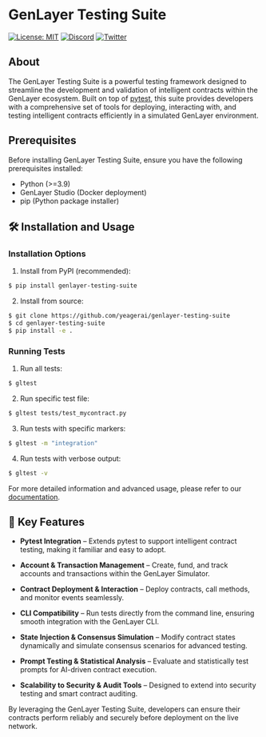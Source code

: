 # GenLayer Testing Suite

[![License: MIT](https://img.shields.io/badge/License-MIT-green.svg)](https://opensource.org/license/mit/)
[![Discord](https://dcbadge.vercel.app/api/server/8Jm4v89VAu?compact=true&style=flat)](https://discord.gg/VpfmXEMN66)
[![Twitter](https://img.shields.io/twitter/url/https/twitter.com/yeagerai.svg?style=social&label=Follow%20%40GenLayer)](https://x.com/GenLayer)


## About

The GenLayer Testing Suite is a powerful testing framework designed to streamline the development and validation of intelligent contracts within the GenLayer ecosystem. Built on top of [pytest](https://docs.pytest.org/en/stable/), this suite provides developers with a comprehensive set of tools for deploying, interacting with, and testing intelligent contracts efficiently in a simulated GenLayer environment.


## Prerequisites

Before installing GenLayer Testing Suite, ensure you have the following prerequisites installed:

- Python (>=3.9)
- GenLayer Studio (Docker deployment)
- pip (Python package installer)

## 🛠️ Installation and Usage

### Installation Options

1. Install from PyPI (recommended):
```bash
$ pip install genlayer-testing-suite
```

2. Install from source:
```bash
$ git clone https://github.com/yeagerai/genlayer-testing-suite
$ cd genlayer-testing-suite
$ pip install -e .
```


### Running Tests

1. Run all tests:
```bash
$ gltest
```

2. Run specific test file:
```bash
$ gltest tests/test_mycontract.py
```

3. Run tests with specific markers:
```bash
$ gltest -m "integration"
```

4. Run tests with verbose output:
```bash
$ gltest -v
```

For more detailed information and advanced usage, please refer to our [documentation](https://docs.genlayer.com/api-references/genlayer-testing-suite).

## 🚀 Key Features
- **Pytest Integration** – Extends pytest to support intelligent contract testing, making it familiar and easy to adopt.

- **Account & Transaction Management** – Create, fund, and track accounts and transactions within the GenLayer Simulator.

- **Contract Deployment & Interaction** – Deploy contracts, call methods, and monitor events seamlessly.

- **CLI Compatibility** – Run tests directly from the command line, ensuring smooth integration with the GenLayer CLI.

- **State Injection & Consensus Simulation** – Modify contract states dynamically and simulate consensus scenarios for advanced testing.

- **Prompt Testing & Statistical Analysis** – Evaluate and statistically test prompts for AI-driven contract execution.

- **Scalability to Security & Audit Tools** – Designed to extend into security testing and smart contract auditing.


By leveraging the GenLayer Testing Suite, developers can ensure their contracts perform reliably and securely before deployment on the live network. 